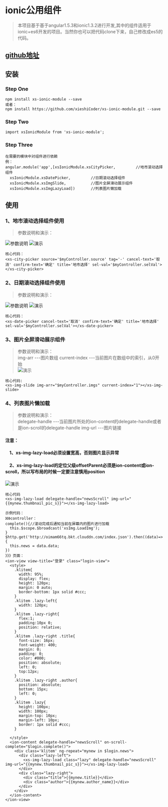 
# ionic公用组件
>本项目基于基于angular1.5.3和ionic1.3.2进行开发,其中的组件适用于ionic+es6开发的项目。当然你也可以把代码clone下来，自己修改成es5的代码。

## [github地址](https://github.com/xieshiCoder/xs-ionic-module)

## 安装

### Step One

```
npm install xs-ionic-module --save
或者：
npm install https://github.com/xieshiCoder/xs-ionic-module.git --save
```

### Step Two
```
import xsIonicModule from 'xs-ionic-module';
```

### Step Three
```
在需要的模块中对组件进行依赖
例：
angular.module('app',[xsIonicModule.xsCityPicker,         //地市滚动选择组件
  xsIonicModule.xsDatePicker,         //日期滚动选择组件
  xsIonicModule.xsImgSlide,           //图片全屏滑动展示组件
  xsIonicModule.xsImgLazyLoad])       //列表图片懒加载
```

## 使用

### 1、地市滚动选择组件使用
>参数说明和演示：

 ![参数说明](https://github.com/xieshiCoder/xs-ionic-module/blob/master/Screenshot/citypicker2.png) ![演示](https://github.com/xieshiCoder/xs-ionic-module/blob/master/Screenshot/citypicker1.gif)
```
核心代码：
<xs-city-picker source='$myController.source' tag='-' cancel-text='取消' confirm-text='确定' title='地市选择' sel-val='$myController.selVal'></xs-city-picker>

```
### 2、日期滚动选择组件使用
>参数说明和演示：

![参数说明](https://github.com/xieshiCoder/xs-ionic-module/blob/master/Screenshot/datepicker2.png)  ![演示](https://github.com/xieshiCoder/xs-ionic-module/blob/master/Screenshot/datepicker1.gif)
```
核心代码：
<xs-date-picker cancel-text='取消' confirm-text='确定' title='地市选择' sel-val='$myController.selVal'></xs-date-picker>

```
### 3、图片全屏滑动展示组件
>参数说明和演示：  
img-arr   ---图片数组
current-index   ---当前图片在数组中的索引，从0开始  
![演示](https://github.com/xieshiCoder/xs-ionic-module/blob/master/Screenshot/imgslide2.gif)
```
核心代码:  
<xs-img-slide img-arr="$myController.imgs" current-index="1"></xs-img-slide>

```

### 4、列表图片懒加载
>参数说明和演示：  
delegate-handle ---当前图片所处的ion-content的delegate-handle或者是ion-scroll的delegate-handle
img-url ---图片链接
<h4>注意：</h4>
<h4>&nbsp;&nbsp;&nbsp;&nbsp;1、xs-img-lazy-load必须设置宽高，否则图片显示异常</h4>
<h4>&nbsp;&nbsp;&nbsp;&nbsp;2、xs-img-lazy-load的定位父级offsetParent必须是ion-content或ion-scroll，所以写布局的时候一定要注意慎用position</h4>

![演示](https://github.com/xieshiCoder/xs-ionic-module/blob/master/Screenshot/lazyload.gif)
```
核心代码
<xs-img-lazy-load delegate-handle="newsScroll" img-url="{{mynew.thumbnail_pic_s}}"></xs-img-lazy-load>

示例代码：
》》》controller：
complete(){//滚动完成后通知当前在屏幕内的图片进行加载
  this.$scope.$broadcast('xsImg.LoadImg');
}
$http.get('http://oimam66tq.bkt.clouddn.com/index.json').then((data)=>{
  this.news = data.data;
})
》》》页面：
<ion-view view-title="登录" class="login-view">
  <style>
    .klitem{
      width: 95%;
      display: flex;
      height: 120px;
      margin: 0 auto;
      border-bottom: 1px solid #ccc;
    }
    .klitem .lazy-left{
      width: 120px;
    }
    .klitem .lazy-right{
      flex:1;
      padding:10px 0;
      position: relative;
    }
    .klitem .lazy-right .title{
      font-size: 16px;
      font-weight: 400;
      margin: 0;
      padding: 0;
      color: #000;
      position: absolute;
      left: 0;
      top:12px;
    }
    .klitem .lazy-right .author{
      position: absolute;
      bottom: 15px;
      left: 0;
    }
    .klitem .lazy{
      height: 100px;
      width: 100px;
      margin-top: 10px;
      margin-left: 10px;
      border: 1px solid #ccc;
    }

  </style>
  <ion-content delegate-handle="newsScroll" on-scroll-complete="$login.complete()">
    <div class='klitem' ng-repeat="mynew in $login.news">
      <div class="lazy-left">
        <xs-img-lazy-load class="lazy" delegate-handle="newsScroll" img-url="{{mynew.thumbnail_pic_s}}"></xs-img-lazy-load>
      </div>
      <div class="lazy-right">
        <div class="title">{{mynew.title}}</div>
        <div class="author">{{mynew.author_name}}</div>
      </div>
    </div>
  </ion-content>
</ion-view>
```
